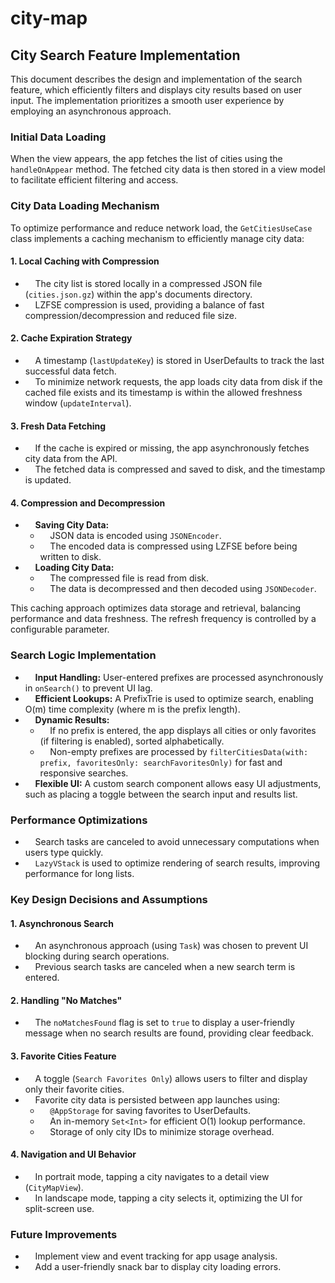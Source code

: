# city-map

##   City Search Feature Implementation

This document describes the design and implementation of the search feature, which efficiently filters and displays city results based on user input. The implementation prioritizes a smooth user experience by employing an asynchronous approach.

###   Initial Data Loading

When the view appears, the app fetches the list of cities using the `handleOnAppear` method. The fetched city data is then stored in a view model to facilitate efficient filtering and access.

###   City Data Loading Mechanism

To optimize performance and reduce network load, the `GetCitiesUseCase` class implements a caching mechanism to efficiently manage city data:

####   1. Local Caching with Compression

*     The city list is stored locally in a compressed JSON file (`cities.json.gz`) within the app's documents directory.
*     LZFSE compression is used, providing a balance of fast compression/decompression and reduced file size.

####   2. Cache Expiration Strategy

*     A timestamp (`lastUpdateKey`) is stored in UserDefaults to track the last successful data fetch.
*     To minimize network requests, the app loads city data from disk if the cached file exists and its timestamp is within the allowed freshness window (`updateInterval`).

####   3. Fresh Data Fetching

*     If the cache is expired or missing, the app asynchronously fetches city data from the API.
*     The fetched data is compressed and saved to disk, and the timestamp is updated.

####   4. Compression and Decompression

*     **Saving City Data:**
    *     JSON data is encoded using `JSONEncoder`.
    *     The encoded data is compressed using LZFSE before being written to disk.
*     **Loading City Data:**
    *     The compressed file is read from disk.
    *     The data is decompressed and then decoded using `JSONDecoder`.

This caching approach optimizes data storage and retrieval, balancing performance and data freshness. The refresh frequency is controlled by a configurable parameter.

###   Search Logic Implementation

*     **Input Handling:** User-entered prefixes are processed asynchronously in `onSearch()` to prevent UI lag.
*     **Efficient Lookups:** A PrefixTrie is used to optimize search, enabling O(m) time complexity (where m is the prefix length).
*     **Dynamic Results:**
    *     If no prefix is entered, the app displays all cities or only favorites (if filtering is enabled), sorted alphabetically.
    *     Non-empty prefixes are processed by `filterCitiesData(with: prefix, favoritesOnly: searchFavoritesOnly)` for fast and responsive searches.
*     **Flexible UI:** A custom search component allows easy UI adjustments, such as placing a toggle between the search input and results list.

###   Performance Optimizations

*     Search tasks are canceled to avoid unnecessary computations when users type quickly.
*     `LazyVStack` is used to optimize rendering of search results, improving performance for long lists.

###   Key Design Decisions and Assumptions

####   1. Asynchronous Search

*     An asynchronous approach (using `Task`) was chosen to prevent UI blocking during search operations.
*     Previous search tasks are canceled when a new search term is entered.

####   2. Handling "No Matches"

*     The `noMatchesFound` flag is set to `true` to display a user-friendly message when no search results are found, providing clear feedback.

####   3. Favorite Cities Feature

*     A toggle (`Search Favorites Only`) allows users to filter and display only their favorite cities.
*     Favorite city data is persisted between app launches using:
    *     `@AppStorage` for saving favorites to UserDefaults.
    *     An in-memory `Set<Int>` for efficient O(1) lookup performance.
    *     Storage of only city IDs to minimize storage overhead.

####   4. Navigation and UI Behavior

*     In portrait mode, tapping a city navigates to a detail view (`CityMapView`).
*     In landscape mode, tapping a city selects it, optimizing the UI for split-screen use.

###   Future Improvements

*     Implement view and event tracking for app usage analysis.
*     Add a user-friendly snack bar to display city loading errors.









